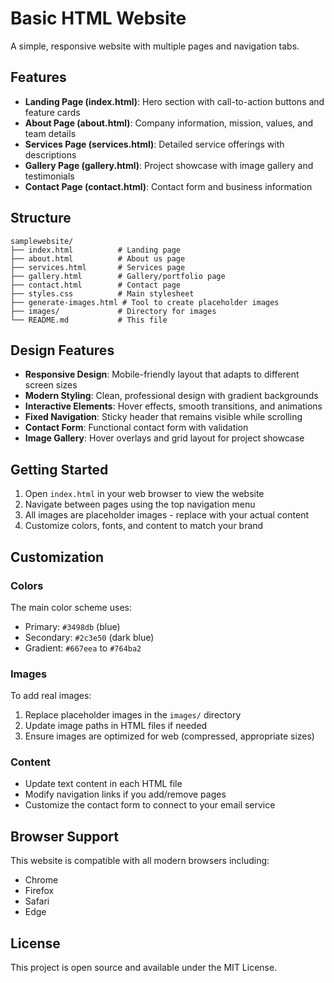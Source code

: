 # Basic HTML Website

A simple, responsive website with multiple pages and navigation tabs.

## Features

- **Landing Page (index.html)**: Hero section with call-to-action buttons and feature cards
- **About Page (about.html)**: Company information, mission, values, and team details
- **Services Page (services.html)**: Detailed service offerings with descriptions
- **Gallery Page (gallery.html)**: Project showcase with image gallery and testimonials
- **Contact Page (contact.html)**: Contact form and business information

## Structure

```
samplewebsite/
├── index.html          # Landing page
├── about.html          # About us page
├── services.html       # Services page
├── gallery.html        # Gallery/portfolio page
├── contact.html        # Contact page
├── styles.css          # Main stylesheet
├── generate-images.html # Tool to create placeholder images
├── images/             # Directory for images
└── README.md           # This file
```

## Design Features

- **Responsive Design**: Mobile-friendly layout that adapts to different screen sizes
- **Modern Styling**: Clean, professional design with gradient backgrounds
- **Interactive Elements**: Hover effects, smooth transitions, and animations
- **Fixed Navigation**: Sticky header that remains visible while scrolling
- **Contact Form**: Functional contact form with validation
- **Image Gallery**: Hover overlays and grid layout for project showcase

## Getting Started

1. Open `index.html` in your web browser to view the website
2. Navigate between pages using the top navigation menu
3. All images are placeholder images - replace with your actual content
4. Customize colors, fonts, and content to match your brand

## Customization

### Colors
The main color scheme uses:
- Primary: `#3498db` (blue)
- Secondary: `#2c3e50` (dark blue)
- Gradient: `#667eea` to `#764ba2`

### Images
To add real images:
1. Replace placeholder images in the `images/` directory
2. Update image paths in HTML files if needed
3. Ensure images are optimized for web (compressed, appropriate sizes)

### Content
- Update text content in each HTML file
- Modify navigation links if you add/remove pages
- Customize the contact form to connect to your email service

## Browser Support

This website is compatible with all modern browsers including:
- Chrome
- Firefox
- Safari
- Edge

## License

This project is open source and available under the MIT License.
